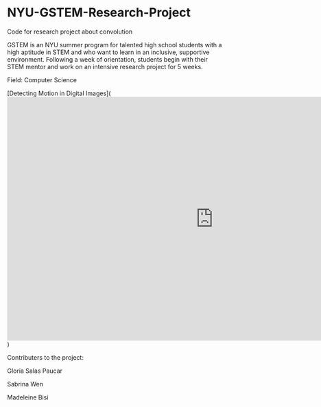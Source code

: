 # NYU-GSTEM-Research-Project
Code for research project about convolution

GSTEM is an NYU summer program for talented high school students with a high aptitude in STEM and who want to learn in an inclusive, 
supportive environment. Following a week of orientation, students begin with their STEM mentor and work on an intensive research 
project for 5 weeks. 

Field: Computer Science

[Detecting Motion in Digital Images](<iframe src="https://docs.google.com/presentation/d/e/2PACX-1vQ0BUZeYK29sknCwAlqPeB_hIYLeOSRA6TNy13nLAkn-GMDDXqX0ZADrv_nDmh1N_w22ay1rzG7Po2C/embed?start=true&loop=false&delayms=5000" frameborder="0" width="960" height="569" allowfullscreen="true" mozallowfullscreen="true" webkitallowfullscreen="true"></iframe>)

Contributers to the project:

Gloria Salas Paucar

Sabrina Wen

Madeleine Bisi

